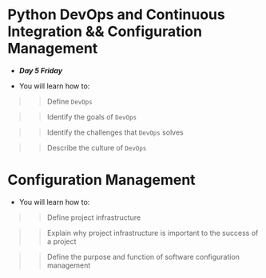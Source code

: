 # Python DevOps and Continuous Integration && Configuration Management
- ***Day 5 Friday***

- You will learn how to:

>> Define `DevOps`

>> Identify the goals of `DevOps`

>> Identify the challenges that `DevOps` solves

>> Describe the culture of `DevOps`


# Configuration Management
- You will learn how to:

>> Define project infrastructure

>> Explain why project infrastructure is important to the success of a project

>> Define the purpose and function of software configuration management
